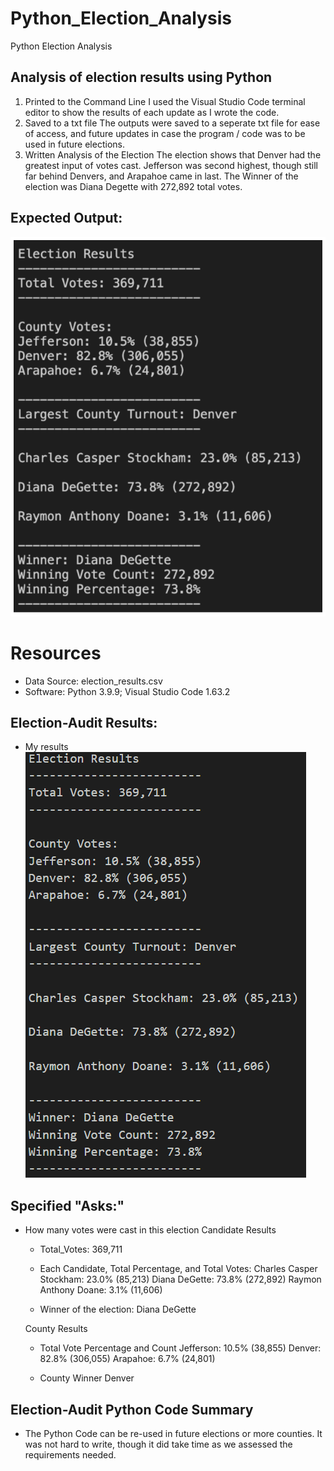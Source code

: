 # Python_Election_Analysis
Python Election Analysis 


## Analysis of election results using Python
1. Printed to the Command Line
    I used the Visual Studio Code terminal editor to show the results of each update as I wrote the code.
2. Saved to a txt file
    The outputs were saved to a seperate txt file for ease of access, and future updates in case the program / code was to be used in future elections.
3. Written Analysis of the Election
    The election shows that Denver had the greatest input of votes cast. Jefferson was second highest, though still far behind Denvers, and Arapahoe came in last. The Winner of the election was Diana Degette with 272,892 total votes.


## Expected Output:
![Expected Output](./Images/Expected_Outcome.png)


# Resources
* Data Source: election_results.csv
* Software: Python 3.9.9; Visual Studio Code 1.63.2


## Election-Audit Results:
* My results
![my analysis](./Images/My_Outcomes.png)


## Specified "Asks:"
* How many votes were cast in this election
    Candidate Results
    - Total_Votes: 369,711

    - Each Candidate, Total Percentage, and Total Votes: 
        Charles Casper Stockham: 23.0% (85,213)
        Diana DeGette: 73.8% (272,892)
        Raymon Anthony Doane: 3.1% (11,606)

    - Winner of the election: 
        Diana DeGette

    County Results
    - Total Vote Percentage and Count
        Jefferson: 10.5% (38,855)
        Denver: 82.8% (306,055)
        Arapahoe: 6.7% (24,801)

    - County Winner
        Denver


## Election-Audit Python Code Summary
* The Python Code can be re-used in future elections or more counties. It was not hard to write, though it did take time as we assessed the requirements needed. 